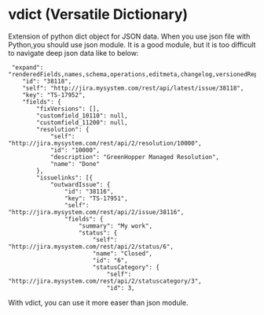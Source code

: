 # vdict (Versatile Dictionary)
Extension of python dict object for JSON data. When you use json file with Python,you should use json module. It is a good module, but it is too difficult to navigate deep json data like to below:

~~~
 "expand": "renderedFields,names,schema,operations,editmeta,changelog,versionedRepresentations",
    "id": "38118",
    "self": "http://jira.mysystem.com/rest/api/latest/issue/38118",
    "key": "TS-17952",
    "fields": {
        "fixVersions": [],
        "customfield_10110": null,
        "customfield_11200": null,
        "resolution": {
            "self": "http://jira.mysystem.com/rest/api/2/resolution/10000",
            "id": "10000",
            "description": "GreenHopper Managed Resolution",
            "name": "Done"
        },
        "issuelinks": [{
            "outwardIssue": {
                "id": "38116",
                "key": "TS-17951",
                "self": "http://jira.mysystem.com/rest/api/2/issue/38116",
                "fields": {
                    "summary": "My work",
                    "status": {
                        "self": "http://jira.mysystem.com/rest/api/2/status/6",
                        "name": "Closed",
                        "id": "6",
                        "statusCategory": {
                            "self": "http://jira.mysystem.com/rest/api/2/statuscategory/3",
                            "id": 3,
~~~
With vdict, you can use it more easer than json module.
